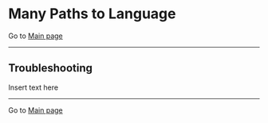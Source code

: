 # Many Paths to Language

Go to [Main page](../MPaL_handbook.md)

---

## Troubleshooting

Insert text here

---

Go to [Main page](../MPaL_handbook.md)